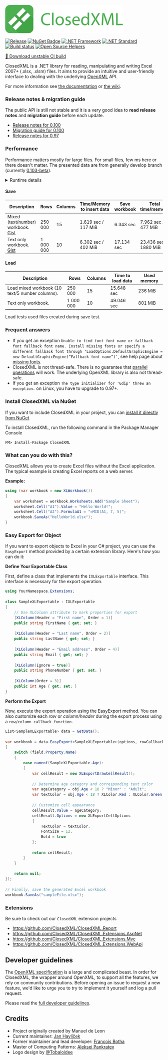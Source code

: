 ![ClosedXML](https://github.com/ClosedXML/ClosedXML/blob/develop/resources/logo/readme.png)

[![Release](https://img.shields.io/badge/release-0.95.4-blue.svg)](https://github.com/ClosedXML/ClosedXML/releases/latest) [![NuGet Badge](https://buildstats.info/nuget/ClosedXML)](https://www.nuget.org/packages/ClosedXML/) [![.NET Framework](https://img.shields.io/badge/.NET%20Framework-%3E%3D%204.0-red.svg)](#) [![.NET Standard](https://img.shields.io/badge/.NET%20Standard-%3E%3D%202.0-red.svg)](#) [![Build status](https://ci.appveyor.com/api/projects/status/wobbmnlbukxejjgb?svg=true)](https://ci.appveyor.com/project/ClosedXML/ClosedXML/branch/develop/artifacts)
[![Open Source Helpers](https://www.codetriage.com/closedxml/closedxml/badges/users.svg)](https://www.codetriage.com/closedxml/closedxml)

[💾 Download unstable CI build](https://ci.appveyor.com/project/ClosedXML/ClosedXML/branch/develop/artifacts)

ClosedXML is a .NET library for reading, manipulating and writing Excel 2007+ (.xlsx, .xlsm) files. It aims to provide an intuitive and user-friendly interface to dealing with the underlying [OpenXML](https://github.com/OfficeDev/Open-XML-SDK) API.

For more information see [the documentation](https://closedxml.readthedocs.io/) or [the wiki](https://github.com/closedxml/closedxml/wiki).

### Release notes & migration guide

The public API is still not stable and it is a very good idea to **read release notes** and **migration guide** before each update.
* [Release notes for 0.100](https://github.com/ClosedXML/ClosedXML/releases/tag/0.100.0)
* [Migration guide for 0.100](https://closedxml.readthedocs.io/en/latest/migrations/migrate-to-0.100.html)
* [Release notes for 0.97](https://github.com/ClosedXML/ClosedXML/releases/tag/0.97.0)

### Performance

Performance matters mostly for large files. For small files, few ms here or there doesn't matter. The presented data are from generally develop branch (currently [0.103-beta](https://github.com/ClosedXML/ClosedXML/commit/5f7c0d9461352a6a468e5299bfef6eaf82bf37da)).

<details>
  <summary>Runtime details</summary>
```
BenchmarkDotNet v0.13.8, Windows 11 (10.0.22621.2283/22H2/2022Update/SunValley2)
AMD Ryzen 5 5500U with Radeon Graphics, 1 CPU, 12 logical and 6 physical cores
.NET SDK 8.0.100-rc.1.23463.5
  [Host] : .NET 7.0.11 (7.0.1123.42427), X64 RyuJIT AVX2
```
</details>

#### Save

| Description                  |     Rows  |           Columns      | Time/Memory to insert data | Save workbook | Total time/memory |
|------------------------------|-----------|------------------------|----------------------------|------------------------------|---|
| Mixed (text/number) workbook.<br>[Gist](https://gist.github.com/jahav/bdc5fe3c90f25544ca6ae1394bbe3561) |   250 000 | 15 | 1.619 sec / 117 MiB |  6.343 sec |  7.962 sec /  477 MiB |
| Text only workbook. [Gist](https://gist.github.com/jahav/257bb2ffd5ab7adfded7e669290d8151)              | 1 000 000 | 10 | 6.302 sec / 402 MiB  | 17.134 sec | 23.436 sec / 1880 MiB |

#### Load

| Description                                                        |  Rows     | Columns | Time to load data | Used memory |
|--------------------------------------------------------------------|-----------|---------|-------------------|-------------|
| Load mixed workbook (10 text/5 number columns). |   250 000 |      15 |        15.648 sec |     236 MiB |
| Text only workbook.                                                | 1 000 000 |      10 |       49.046 sec  |     801 MiB |

Load tests used files created during save test.

### Frequent answers
- If you get an exception `Unable to find font font name or fallback font fallback font name. Install missing fonts or specify a different fallback font through ‘LoadOptions.DefaultGraphicEngine = new DefaultGraphicEngine(“Fallback font name”)’`, see help page about [missing fonts](https://closedxml.readthedocs.io/en/latest/tips/missing-font.html).
- ClosedXML is not thread-safe. There is no guarantee that [parallel operations](https://github.com/ClosedXML/ClosedXML/issues/1662) will work. The underlying OpenXML library is also not thread-safe.
- If you get an exception `The type initializer for 'Gdip' threw an exception.` on Linux, you have to upgrade to 0.97+.

### Install ClosedXML via NuGet

If you want to include ClosedXML in your project, you can [install it directly from NuGet](https://www.nuget.org/packages/ClosedXML)

To install ClosedXML, run the following command in the Package Manager Console

```
PM> Install-Package ClosedXML
```

### What can you do with this?

ClosedXML allows you to create Excel files without the Excel application. The typical example is creating Excel reports on a web server.

**Example:**
```c#
using (var workbook = new XLWorkbook())
{
    var worksheet = workbook.Worksheets.Add("Sample Sheet");
    worksheet.Cell("A1").Value = "Hello World!";
    worksheet.Cell("A2").FormulaA1 = "=MID(A1, 7, 5)";
    workbook.SaveAs("HelloWorld.xlsx");
}
```

### Easy Export for Object

If you want to export objects to Excel in your C# project, you can use the `EasyExport` method provided by a certain extension library. Here's how you can do it:

**Define Your Exportable Class**

First, define a class that implements the `IXLExportable` interface. This interface is necessary for the export operation.

```csharp
using YourNamespace.Extensions;

class SampleXLExportable : IXLExportable
{
    // Use XLColumn attribute to mark properties for export
    [XLColumn(Header = "First name", Order = 1)]
    public string FirstName { get; set; }

    [XLColumn(Header = "Last name", Order = 2)]
    public string LastName { get; set; }

    [XLColumn(Header = "Email address", Order = 4)]
    public string Email { get; set; }

    [XLColumn(Ignore = true)]
    public string PhoneNumber { get; set; }

    [XLColumn(Order = 3)]
    public int Age { get; set; }
}
```

**Perform the Export**

Now, execute the export operation using the EasyExport method.
You can also customize each _row_ or _column/header_ during the export process using a `row/column callback function`.

```csharp
List<SampleXLExportable> data = GetData();

var workbook = data.EasyExport<SampleXLExportable>(options, rowCallback: (field, obj, index) =>
{
    switch (field.Property.Name)
    {
        case nameof(SampleXLExportable.Age):
        {
            var cellResult = new XLExportDrawCellResult();

            // Determine age category and corresponding text color
            var ageCategory = obj.Age < 18 ? "Minor" : "Adult";
            var textColor = obj.Age < 18 ? XLColor.Red : XLColor.Green;

            // Customize cell appearance
            cellResult.Value = ageCategory;
            cellResult.Options = new XLExportCellOptions
            {
                TextColor = textColor,
                FontSize = 12,
                Bold = true
            };

            return cellResult;
        }
    }

    return null;
});

// Finally, save the generated Excel workbook
workbook.SaveAs("sampleFile.xlsx");
```


### Extensions
Be sure to check out our `ClosedXML` extension projects
- https://github.com/ClosedXML/ClosedXML.Report
- https://github.com/ClosedXML/ClosedXML.Extensions.AspNet
- https://github.com/ClosedXML/ClosedXML.Extensions.Mvc
- https://github.com/ClosedXML/ClosedXML.Extensions.WebApi

## Developer guidelines
The [OpenXML specification](https://ecma-international.org/publications-and-standards/standards/ecma-376/) is a large and complicated beast. In order for ClosedXML, the wrapper around OpenXML, to support all the features, we rely on community contributions. Before opening an issue to request a new feature, we'd like to urge you to try to implement it yourself and log a pull request.

Please read the [full developer guidelines](CONTRIBUTING.md).

## Credits
* Project originally created by Manuel de Leon
* Current maintainer: [Jan Havlíček](https://github.com/jahav)
* Former maintainer and lead developer: [Francois Botha](https://github.com/igitur)
* Master of Computing Patterns: [Aleksei Pankratev](https://github.com/Pankraty)
* Logo design by [@Tobaloidee](https://github.com/Tobaloidee)
